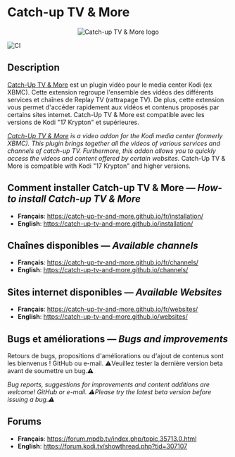 # Catch-up TV & More

<p align="center">
  <img src="https://github.com/Catch-up-TV-and-More/plugin.video.catchuptvandmore/raw/dev/icon.png" alt="Catch-up TV & More logo">
</p>

![CI](https://github.com/Catch-up-TV-and-More/plugin.video.catchuptvandmore/workflows/CI/badge.svg?branch=dev)

## Description
[Catch-Up TV & More](https://kodi.tv/addon/plugins-video-add-ons/catch-tv-more) est un plugin vidéo pour le media center Kodi (ex XBMC).
Cette extension regroupe l'ensemble des vidéos des différents services et chaînes de Replay TV (rattrapage TV). De plus, cette extension vous permet d'accéder rapidement aux vidéos et contenus proposés par certains sites internet.
Catch-Up TV & More est compatible avec les versions de Kodi "17 Krypton" et supérieures.

*[Catch-Up TV & More](https://kodi.tv/addon/plugins-video-add-ons/catch-tv-more) is a video addon for the Kodi media center (formerly XBMC).*
*This plugin brings together all the videos of various services and channels of catch-up TV. Furthermore, this addon allows you to quickly access the videos and content offered by certain websites.*
Catch-Up TV & More is compatible with Kodi "17 Krypton" and higher versions.

## Comment installer Catch-up TV & More — *How-to install Catch-up TV & More*

* **Français**: <https://catch-up-tv-and-more.github.io/fr/installation/>
* **English**: <https://catch-up-tv-and-more.github.io/installation/>

## Chaînes disponibles — *Available channels*

* **Français**: <https://catch-up-tv-and-more.github.io/fr/channels/>
* **English**: <https://catch-up-tv-and-more.github.io/channels/>

## Sites internet disponibles — *Available Websites*

* **Français**: <https://catch-up-tv-and-more.github.io/fr/websites/>
* **English**: <https://catch-up-tv-and-more.github.io/websites/>

## Bugs et améliorations — *Bugs and improvements*
Retours de bugs, propositions d'améliorations ou d'ajout de contenus sont les bienvenus ! GitHub ou e-mail.
⚠️Veuillez tester la dernière version beta avant de soumettre un bug.⚠️

*Bug reports, suggestions for improvements and content additions are welcome! GitHub or e-mail.*
*⚠️Please try the latest beta version before issuing a bug.⚠️*


## Forums

* **Français**: <https://forum.mpdb.tv/index.php/topic,35713.0.html>
* **English**: <https://forum.kodi.tv/showthread.php?tid=307107>

